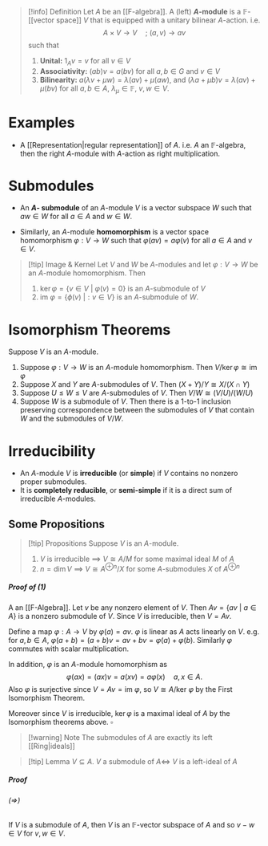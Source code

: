 
>[!info] Definition
>Let $A$ be an [[F-algebra]]. A (left) **$A$-module** is a $\mathbb{F}$-[[vector space]] $V$ that is equipped with a unitary bilinear $A$-action.  i.e.
>$$A \times V \to V \quad;\:(a,v) \to av$$
>such that
>1. **Unital:** $1_A v = v$ for all $v \in V$
>2. **Associativity:** $(ab)v = a(bv)$ for all $a,b \in G$ and $v \in V$
>3. **Bilinearity:** $a(\lambda v + \mu w) = \lambda (av) + \mu (aw)$, and $(\lambda a + \mu b)v = \lambda (av) + \mu (bv)$  for all $a,b \in A$, $\lambda_\mu \in \mathbb{F}$, $v,w \in V$. 

# Examples
- A [[Representation|regular representation]] of $A$. i.e. $A$ an $\mathbb{F}$-algebra, then the right $A$-module with $A$-action as right multiplication.

# Submodules

- An **$A$- submodule** of an $A$-module $V$ is a vector subspace $W$ such that $aw \in W$ for all $a \in A$ and $w \in W$.

- Similarly, an $A$-module **homomorphism** is a vector space homomorphism $\varphi: V \to W$ such that $\varphi(av) = a \varphi(v)$ for all $a \in A$ and $v \in V$.  


>[!tip] Image & Kernel
>Let  $V$ and $W$ be $A$-modules and let $\varphi: V \to W$ be an $A$-module homomorphism. Then
>1. $\ker \varphi = \{v \in V\:|\: \varphi(v) = 0 \}$ is an $A$-submodule of $V$ 
>2. $\text{im }\varphi = \{\phi(v)\:|: v \in V\}$ is an $A$-submodule of $W$.


# Isomorphism Theorems

Suppose $V$ is an $A$-module.

1. Suppose $\varphi:V \to W$ is an $A$-module homomorphism. Then $V/\ker\varphi \cong \text{im }\varphi$ 
2. Suppose $X$ and $Y$ are $A$-submodules of $V$. Then $(X+Y)/Y \cong X/(X\cap Y)$
3. Suppose $U\leq W \leq V$ are $A$-submodules of $V$. Then $V/W \cong (V/U)/(W/U)$
4. Suppose $W$ is a submodule of $V$. Then there is a 1-to-1 inclusion preserving correspondence between the submodules of $V$ that contain $W$ and the submodules of $V/W$.

# Irreducibility

- An $A$-module $V$ is **irreducible** (or **simple**) if $V$ contains no nonzero proper submodules.
- It is **completely reducible**, or **semi-simple** if it is a direct sum of irreducible $A$-modules.


## Some Propositions

>[!tip] Propositions
>Suppose $V$ is an $A$-module. 
>
>1. $V$ is irreducible $\implies \: V \cong A/M$ for some maximal ideal $M$ of $A$
>2. $n = \dim V$ $\implies \: V \cong A^{\oplus n} / X$ for some $A$-submodules $X$ of $A^{\oplus n}$ 
##### Proof of (1)
 A an [[F-Algebra]]. Let $v$ be any nonzero element of $V$. Then $Av = \{av \:|\: a \in A\}$ is a nonzero submodule of $V$. Since $V$ is irreducible, then $V = Av$.
 
Define a map $\varphi: A \to V$ by $\varphi(a) = av$. $\varphi$ is linear as $A$ acts linearly on $V$. e.g. for $a,b \in A$, $\varphi(a+b) = (a+b)v = av + bv = \varphi(a) + \varphi(b)$. Similarly $\varphi$ commutes with scalar multiplication. 

In addition, $\varphi$ is an $A$-module homomorphism as 
$$\varphi(ax) = (ax)v = a(xv) = a\varphi(x) \quad a,x\in A.$$
Also $\varphi$ is surjective since $V = Av = \text{im }\varphi$, so $V \cong A / \text{ker }\varphi$ by the First Isomorphism Theorem.

Moreover since $V$ is irreducible, $\ker \varphi$ is a maximal ideal of $A$ by the Isomorphism theorems above.  $\square$ 

>[!warning] Note
>The submodules of $A$ are exactly its left [[Ring|ideals]] 


>[!tip] Lemma
>$V \subseteq A$.
>$V$ a submodule of $A \iff$ $V$ is a left-ideal of $A$
>

##### Proof
###### $(\Rightarrow)$ 
If $V$ is a submodule of $A$, then $V$ is an $\mathbb{F}$-vector subspace of $A$ and so $v-w \in V$ for $v,w \in V$. 

 






